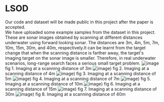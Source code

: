 # LSOD
Our code and dataset will be made public in this project after the paper is accepted.  
We have uploaded some example samples from the dataset in this project. These are sonar images obtained by scanning at different distances underwater using forward looking sonar. The distances are 3m, 4m, 5m, 7m, 10m, 15m, 30m, and 40m, respectively.It can be learnt from the target change that when the scanning distance is farther away, the target's imaging target on the sonar image is smaller. Therefore, in real underwater scenarios, long-range search faces a serious small target problem.
![image](https://github.com/lhlalj/LSOD/blob/main/img_2820_3m_1.2MHz.jpg)
fig 1. Imaging at a scanning distance of 3m
![image](https://github.com/lhlalj/LSOD/blob/main/img_338_4m_1.2MHz.jpg))
fig 2. Imaging at a scanning distance of 4m
![image](https://github.com/lhlalj/LSOD/blob/main/img_508_5m_1.2MHz.jpg))
fig 3. Imaging at a scanning distance of 5m
![image](https://github.com/lhlalj/LSOD/blob/main/img_509_7m_1.2MHz.jpg))
fig 4. Imaging at a scanning distance of 7m
![image](https://github.com/lhlalj/LSOD/blob/main/img_512_10m_1.2MHz.jpg))
fig 5. Imaging at a scanning distance of 10m
![image](https://github.com/lhlalj/LSOD/blob/main/img_514_15m_1.2MHz.jpg))
fig 6. Imaging at a scanning distance of 15m
![image](https://github.com/lhlalj/LSOD/blob/main/img_970_30m_1.2MHz.jpg))
fig 7. Imaging at a scanning distance of 30m
![image](https://github.com/lhlalj/LSOD/blob/main/img_941_40m_1.2MHz.jpg))
fig 8. Imaging at a scanning distance of 40m
